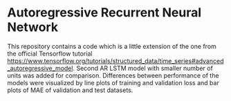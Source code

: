 # Autoregressive Recurrent Neural Network
This repository contains a code which is a little extension of the one from the official Tensorflow tutorial https://www.tensorflow.org/tutorials/structured_data/time_series#advanced_autoregressive_model.
Second AR LSTM model with smaller number of units was added for comparison. Differences between performance of the models were visualized by line plots of training and validation loss and bar plots of MAE of validation and test datasets. 
